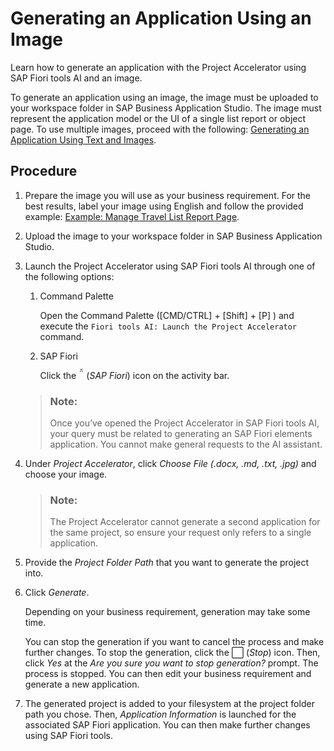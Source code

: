 <!-- loio39193dfef3654ded850d39e7008e77d3 -->

<link rel="stylesheet" type="text/css" href="css/sap-icons.css"/>

# Generating an Application Using an Image

Learn how to generate an application with the Project Accelerator using SAP Fiori tools AI and an image.

To generate an application using an image, the image must be uploaded to your workspace folder in SAP Business Application Studio. The image must represent the application model or the UI of a single list report or object page. To use multiple images, proceed with the following: [Generating an Application Using Text and Images](generating-an-application-using-text-and-images-5dd43dc.md).



<a name="loio39193dfef3654ded850d39e7008e77d3__section_dbw_jbt_51c"/>

## Procedure

1.  Prepare the image you will use as your business requirement. For the best results, label your image using English and follow the provided example: [Example: Manage Travel List Report Page](example-manage-travel-list-report-page-480d33c.md).
2.  Upload the image to your workspace folder in SAP Business Application Studio.

3.  Launch the Project Accelerator using SAP Fiori tools AI through one of the following options:

    1.  Command Palette

        Open the Command Palette \([CMD/CTRL\] + [Shift\] + [P\] \) and execute the `Fiori tools AI: Launch the Project Accelerator` command.

    2.  SAP Fiori

        Click the <span class="SAP-icons-TNT-V3"></span> \(*SAP Fiori*\) icon on the activity bar.


    > ### Note:  
    > Once you’ve opened the Project Accelerator in SAP Fiori tools AI, your query must be related to generating an SAP Fiori elements application. You cannot make general requests to the AI assistant.

4.  Under *Project Accelerator*, click *Choose File \(.docx, .md, .txt, .jpg\)* and choose your image.

    > ### Note:  
    > The Project Accelerator cannot generate a second application for the same project, so ensure your request only refers to a single application.

5.  Provide the *Project Folder Path* that you want to generate the project into.
6.  Click *Generate*.

    Depending on your business requirement, generation may take some time.

    You can stop the generation if you want to cancel the process and make further changes. To stop the generation, click the :white_large_square: \(*Stop*\) icon. Then, click *Yes* at the *Are you sure you want to stop generation?* prompt. The process is stopped. You can then edit your business requirement and generate a new application.

7.  The generated project is added to your filesystem at the project folder path you chose. Then, *Application Information* is launched for the associated SAP Fiori application. You can then make further changes using SAP Fiori tools.


